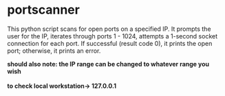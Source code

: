 # portscanner
This python script scans for open ports on a specified IP. It prompts the user for the IP, iterates through ports 1 - 1024, attempts a 1-second socket connection for each port. If successful (result code 0), it prints the open port; otherwise, it prints an error. 


**should also note: the IP range can be changed to whatever range you wish**<br></br>
**to check local workstation-> 127.0.0.1**
